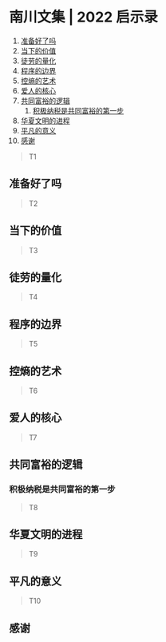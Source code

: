 # 南川文集 | 2022 启示录

1. [准备好了吗](#准备好了吗)
2. [当下的价值](#当下的价值)
3. [徒劳的量化](#徒劳的量化)
4. [程序的边界](#程序的边界)
5. [控熵的艺术](#控熵的艺术)
6. [爱人的核心](#爱人的核心)
7. [共同富裕的逻辑](#共同富裕的逻辑)
   1. [积极纳税是共同富裕的第一步](#积极纳税是共同富裕的第一步)
8. [华夏文明的进程](#华夏文明的进程)
9. [平凡的意义](#平凡的意义)
10. [感谢](#感谢)

> T1

## 准备好了吗

> T2

## 当下的价值

> T3

## 徒劳的量化

> T4

## 程序的边界

> T5

## 控熵的艺术

> T6

## 爱人的核心

> T7

## 共同富裕的逻辑

### 积极纳税是共同富裕的第一步

> T8

## 华夏文明的进程

> T9

## 平凡的意义

> T10

## 感谢
